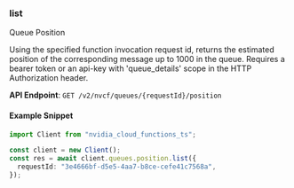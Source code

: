 
### list <a name="list"></a>
Queue Position

Using the specified function invocation request id, returns the estimated  position of the corresponding message up to 1000 in the queue. Requires a bearer token or an api-key with 'queue_details' scope in the HTTP  Authorization header. 

**API Endpoint**: `GET /v2/nvcf/queues/{requestId}/position`

#### Example Snippet

```typescript
import Client from "nvidia_cloud_functions_ts";

const client = new Client();
const res = await client.queues.position.list({
  requestId: "3e4666bf-d5e5-4aa7-b8ce-cefe41c7568a",
});
```
